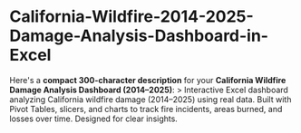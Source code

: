 # California-Wildfire-2014-2025-Damage-Analysis-Dashboard-in-Excel
Here's a **compact 300-character description** for your **California Wildfire Damage Analysis Dashboard (2014–2025)**:  > Interactive Excel dashboard analyzing California wildfire damage (2014–2025) using real data. Built with Pivot Tables, slicers, and charts to track fire incidents, areas burned, and losses over time. Designed for clear insights.
